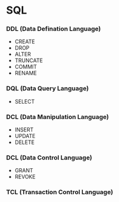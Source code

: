 # SQL

### DDL (Data Defination Language)
* CREATE
* DROP
* ALTER
* TRUNCATE
* COMMIT
* RENAME

### DQL (Data Query Language)
* SELECT

### DCL (Data Manipulation Language)
* INSERT
* UPDATE
* DELETE

### DCL (Data Control Language)
* GRANT
* REVOKE

### TCL (Transaction Control Language)
